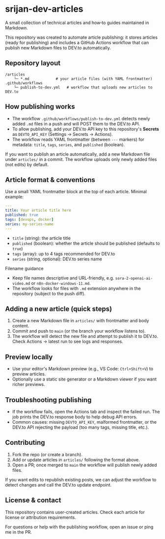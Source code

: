 # srijan-dev-articles

A small collection of technical articles and how‑to guides maintained in Markdown.

This repository was created to automate article publishing: it stores articles (ready for publishing) and includes a GitHub Actions workflow that can publish new Markdown files to DEV.to automatically.

## Repository layout

```
/articles
	└─ *.md            # your article files (with YAML frontmatter)
.github/workflows
	└─ publish-to-dev.yml   # workflow that uploads new articles to DEV.to
```

## How publishing works

- The workflow `.github/workflows/publish-to-dev.yml` detects newly added `.md` files in a push and will POST them to the DEV.to API.
- To allow publishing, add your DEV.to API key to this repository's **Secrets** as `DEVTO_API_KEY` (Settings → Secrets → Actions).
- The workflow reads YAML frontmatter (between `---` markers) for metadata: `title`, `tags`, `series`, and `published` (boolean).

If you want to publish an article automatically, add a new Markdown file under `articles/` in a commit. The workflow uploads only newly added files (not edits) by default.

## Article format & conventions

Use a small YAML frontmatter block at the top of each article. Minimal example:

```yaml
---
title: Your article title here
published: true
tags: [devops, docker]
series: my-series-name
---
```

- `title` (string): the article title
- `published` (boolean): whether the article should be published (defaults to `true`)
- `tags` (array): up to 4 tags recommended for DEV.to
- `series` (string, optional): DEV.to series name

Filename guidance

- Keep file names descriptive and URL-friendly, e.g. `sora-2-openai-ai-video.md` or `n8n-docker-windows-11.md`.
- The workflow looks for files with `.md` extension anywhere in the repository (subject to the push diff).

## Adding a new article (quick steps)

1. Create a new Markdown file in `articles/` with frontmatter and body content.
2. Commit and push to `main` (or the branch your workflow listens to).
3. The workflow will detect the new file and attempt to publish it to DEV.to. Check Actions → latest run to see logs and responses.

## Preview locally

- Use your editor's Markdown preview (e.g., VS Code: `Ctrl+Shift+V`) to preview articles.
- Optionally use a static site generator or a Markdown viewer if you want richer previews.

## Troubleshooting publishing

- If the workflow fails, open the Actions tab and inspect the failed run. The job prints the DEV.to response body to help debug API errors.
- Common causes: missing `DEVTO_API_KEY`, malformed frontmatter, or the DEV.to API rejecting the payload (too many tags, missing title, etc.).

## Contributing

1. Fork the repo (or create a branch).
2. Add or update articles in `articles/` following the format above.
3. Open a PR; once merged to `main` the workflow will publish newly added files.

If you want edits to republish existing posts, we can adjust the workflow to detect changes and call the DEV.to update endpoint.

## License & contact

This repository contains user-created articles. Check each article for license or attribution requirements.

For questions or help with the publishing workflow, open an issue or ping me in the PR.

